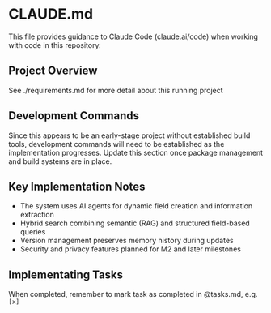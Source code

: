 # CLAUDE.md

This file provides guidance to Claude Code (claude.ai/code) when working with code in this repository.

## Project Overview

See ./requirements.md for more detail about this running project

## Development Commands

Since this appears to be an early-stage project without established build tools, development commands will need to be established as the implementation progresses. Update this section once package management and build systems are in place.

## Key Implementation Notes

- The system uses AI agents for dynamic field creation and information extraction
- Hybrid search combining semantic (RAG) and structured field-based queries
- Version management preserves memory history during updates
- Security and privacy features planned for M2 and later milestones


## Implementating Tasks
When completed, remember to mark task as completed in @tasks.md, e.g. `[x]`
